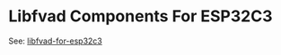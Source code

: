 # Libfvad Components For ESP32C3

See: [libfvad-for-esp32c3](https://github.com/huxiangjs/libfvad-for-esp32c3)

